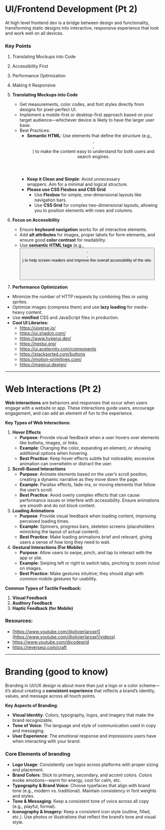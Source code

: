 # UI/Frontend Development (Pt 2)

At high level frontend dev is a bridge between design and functionality, transforming static designs into interactive, responsive experience that look and work well on all devices.

### Key Points

1. Translating Mockups into Code
2. Accessibility First
3. Performance Optimization
4. Making it Responsive

5. **Translating Mockups into Code**
   - Get measurements, color codes, and font styles directly from designs for pixel-perfect UI.
   - Implement a mobile-first or desktop-first approach based on your target audience—whichever device is likely to have the larger user base.
   - Best Practices:
     - **Semantic HTML**: Use elements that define the structure (e.g., <header>, <footer>, <main>) to make the content easy to understand for both users and search engines.
     - **Keep it Clean and Simple**: Avoid unnecessary <div> wrappers. Aim for a minimal and logical structure.
     - **Please use CSS Flexbox and CSS Grid**
       - Use **Flexbox** for simple, one-dimensional layouts like navigation bars.
       - Use **CSS Grid** for complex two-dimensional layouts, allowing you to position elements with rows and columns.
6. **Focus on Accessibility**
   - Ensure **keyboard navigation** works for all interactive elements.
   - Add **alt attributes** for images, proper labels for form elements, and ensure good **color contrast** for readability.
   - Use **semantic HTML tags** (e.g., <button>, <header>, <nav>) to help screen readers and improve the overall accessibility of the site.
7. **Performance Optimization**

- Minimize the number of HTTP requests by combining files or using sprites.
- Optimize images (compress them) and use **lazy loading** for media-heavy content.
- Use **minified** CSS and JavaScript files in production.
- **Cool UI Libraries:**
  - https://uiverse.io/
  - https://ui.shadcn.com/
  - https://www.hyperui.dev/
  - https://nextui.org/
  - https://ui.aceternity.com/components
  - https://stacksorted.com/buttons
  - https://motion-primitives.com/
  - https://magicui.design/

---

# Web Interactions (Pt 2)

**Web interactions** are behaviors and responses that occur when users engage with a website or app. These interactions guide users, encourage engagement, and can add an element of fun to the experience.

**Key Types of Web Interactions:**

1. **Hover Effects**
   - **Purpose**: Provide visual feedback when a user hovers over elements like buttons, images, or links.
   - **Example**: Changing the color, expanding an element, or showing additional options when hovering.
   - **Best Practice**: Keep hover effects subtle but noticeable; excessive animation can overwhelm or distract the user.
2. **Scroll-Based Interactions**
   - **Purpose**: Animate elements based on the user’s scroll position, creating a dynamic narrative as they move down the page.
   - **Example**: Parallax effects, fade-ins, or moving elements that follow the user’s scroll.
   - **Best Practice**: Avoid overly complex effects that can cause performance issues or interfere with accessibility. Ensure animations are smooth and do not block content.
3. **Loading Animations**
   - **Purpose**: Provide visual feedback when loading content, improving perceived loading times.
   - **Example**: Spinners, progress bars, skeleton screens (placeholders mimicking the layout of actual content).
   - **Best Practice**: Make loading animations brief and relevant, giving users a sense of how long they need to wait.
4. **Gestural Interactions (For Mobile)**
   - **Purpose**: Allow users to swipe, pinch, and tap to interact with the app or site.
   - **Example**: Swiping left or right to switch tabs, pinching to zoom in/out on images.
   - **Best Practice**: Make gestures intuitive; they should align with common mobile gestures for usability.

**Common Types of Tactile Feedback:**

1. **Visual Feedback**
2. **Auditory Feedback**
3. **Haptic Feedback (for Mobile)**

### Resources:

- [https://www.youtube.com/@olivierlarose1](https://www.youtube.com/@olivierlarose1/videos)
- https://www.youtube.com/@codegrid
- https://reverseui.com/craft

---

# Branding (good to know)

Branding in UI/UX design is about more than just a logo or a color scheme—it’s about creating a **consistent experience** that reflects a brand’s identity, values, and message across all touch points.

**Key Aspects of Branding**:

- **Visual Identity**: Colors, typography, logos, and imagery that make the brand recognizable.
- **Tone of Voice**: The language and style of communication used in copy and messaging.
- **User Experience**: The emotional response and impressions users have when interacting with your brand.

### Core Elements of branding

- **Logo Usage**: Consistently use logos across platforms with proper sizing and placement.
- **Brand Colors**: Stick to primary, secondary, and accent colors. Colors evoke emotions—warm for energy, cool for calm, etc.
- **Typography & Brand Voice**: Choose typefaces that align with brand tone (e.g., modern vs. traditional). Maintain consistency in font weights and styles.
- **Tone & Messaging**: Keep a consistent tone of voice across all copy (e.g., playful, formal).
- **Iconography & Imagery:** Keep a consistent icon style (outline, filled, etc.). Use photos or illustrations that reflect the brand’s tone and visual style.
